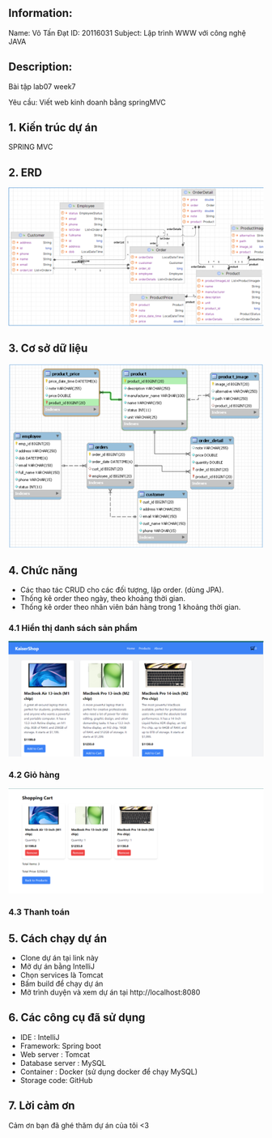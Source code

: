 ## Information:

Name: Võ Tấn Đạt
ID: 20116031
Subject: Lập trình WWW với công nghệ JAVA

## Description:

Bài tập lab07 week7

Yêu cầu: Viết web kinh doanh bằng springMVC

## 1. Kiến trúc dự án
SPRING MVC
## 2. ERD
![img_1.png](images/erd.png)
## 3. Cơ sở dữ liệu

![Alt text](./images/csdl.png)

## 4. Chức năng

- Các thao tác CRUD cho các đối tượng, lập order. (dùng JPA).
- Thống kê order theo ngày, theo khoảng thời gian.
- Thống kê order theo nhân viên bán hàng trong 1 khoảng thời gian.
### 4.1 Hiển thị danh sách sản phẩm
![img.png](images/img.png)
### 4.2 Giỏ hàng
![img.png](images/img_1.png)
### 4.3 Thanh toán

## 5. Cách chạy dự án

- Clone dự án tại link này
- Mở dự án bằng IntelliJ
- Chọn services là Tomcat
- Bấm build để chạy dự án
- Mở trình duyện và xem dự án tại http://localhost:8080

## 6. Các công cụ đã sử dụng

- IDE : IntelliJ
-  Framework: Spring boot
- Web server : Tomcat
- Database server : MySQL
- Container : Docker (sử dụng docker để chạy MySQL)
- Storage code: GitHub

## 7. Lời cảm ơn

Cảm ơn bạn đã ghé thăm dự án của tôi <3
